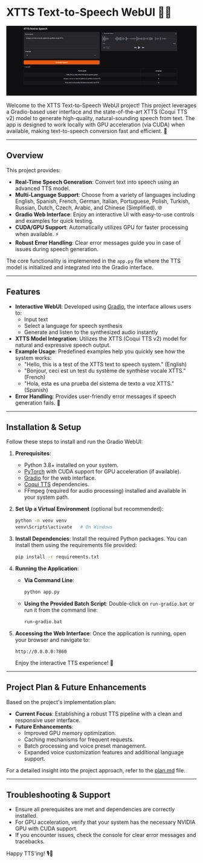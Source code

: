 # XTTS Text-to-Speech WebUI 🎤✨
![demo-image](https://raw.githubusercontent.com/MushroomFleet/XTTS-Gradio/refs/heads/main/image-demo/demo.png)

Welcome to the XTTS Text-to-Speech WebUI project! This project leverages a Gradio-based user interface and the state-of-the-art XTTS (Coqui TTS v2) model to generate high-quality, natural-sounding speech from text. The app is designed to work locally with GPU acceleration (via CUDA) when available, making text-to-speech conversion fast and efficient. 🚀

---

## Overview

This project provides:
- **Real-Time Speech Generation**: Convert text into speech using an advanced TTS model.
- **Multi-Language Support**: Choose from a variety of languages including English, Spanish, French, German, Italian, Portuguese, Polish, Turkish, Russian, Dutch, Czech, Arabic, and Chinese (Simplified). 🌐
- **Gradio Web Interface**: Enjoy an interactive UI with easy-to-use controls and examples for quick testing.
- **CUDA/GPU Support**: Automatically utilizes GPU for faster processing when available. ⚡
- **Robust Error Handling**: Clear error messages guide you in case of issues during speech generation.

The core functionality is implemented in the `app.py` file where the TTS model is initialized and integrated into the Gradio interface.

---

## Features

- **Interactive WebUI**: Developed using [Gradio](https://gradio.app/), the interface allows users to:
  - Input text
  - Select a language for speech synthesis
  - Generate and listen to the synthesized audio instantly
- **XTTS Model Integration**: Utilizes the XTTS (Coqui TTS v2) model for natural and expressive speech output.
- **Example Usage**: Predefined examples help you quickly see how the system works:
  - "Hello, this is a test of the XTTS text to speech system." (English)
  - "Bonjour, ceci est un test du système de synthèse vocale XTTS." (French)
  - "Hola, esta es una prueba del sistema de texto a voz XTTS." (Spanish)
- **Error Handling**: Provides user-friendly error messages if speech generation fails. 🔧

---

## Installation & Setup

Follow these steps to install and run the Gradio WebUI:

1. **Prerequisites**:
   - Python 3.8+ installed on your system.
   - [PyTorch](https://pytorch.org/) with CUDA support for GPU acceleration (if available).
   - [Gradio](https://gradio.app/) for the web interface.
   - [Coqui TTS](https://github.com/coqui-ai/TTS) dependencies.
   - FFmpeg (required for audio processing) installed and available in your system path.

2. **Set Up a Virtual Environment** (optional but recommended):
   ```bash
   python -m venv venv
   venv\Scripts\activate   # On Windows
   ```

3. **Install Dependencies**:
   Install the required Python packages. You can install them using the requirements file provided:
   ```bash
   pip install -r requirements.txt
   ```

4. **Running the Application**:
   - **Via Command Line**:
     ```bash
     python app.py
     ```
   - **Using the Provided Batch Script**:
     Double-click on `run-gradio.bat` or run it from the command line:
     ```bash
     run-gradio.bat
     ```

5. **Accessing the Web Interface**:
   Once the application is running, open your browser and navigate to:
   ```
   http://0.0.0.0:7860
   ```
   Enjoy the interactive TTS experience! 🎉

---

## Project Plan & Future Enhancements

Based on the project's implementation plan:
- **Current Focus**: Establishing a robust TTS pipeline with a clean and responsive user interface.
- **Future Enhancements**:
  - Improved GPU memory optimization.
  - Caching mechanisms for frequent requests.
  - Batch processing and voice preset management.
  - Expanded voice customization features and additional language support.

For a detailed insight into the project approach, refer to the [plan.md](plan.md) file.

---

## Troubleshooting & Support

- Ensure all prerequisites are met and dependencies are correctly installed.
- For GPU acceleration, verify that your system has the necessary NVIDIA GPU with CUDA support.
- If you encounter issues, check the console for clear error messages and tracebacks.

Happy TTS'ing! 🎙️💬
